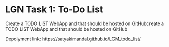# LGN Task 1: To-Do List

Create a TODO LIST WebApp and that should be hosted on GitHubcreate a TODO LIST WebApp and that should be hosted on GitHub

Depolyment link: https://satyakimandal.github.io/LGM_todo_list/

